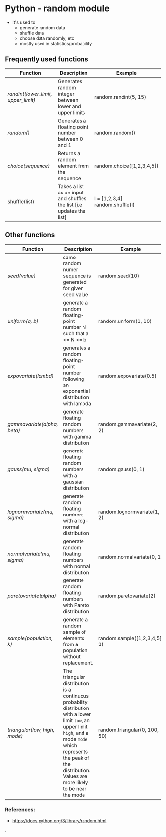 # Python - random module

* It's used to
  * generate random data
  * shuffle data
  * choose data randomly, etc
  * mostly used in statistics/probability

## Frequently used functions

| Function                              | Description                                                           | Example                              |
| ------------------------------------- | --------------------------------------------------------------------- | ------------------------------------ |
| *randint(lower_limit, upper_limit)* | Generates random integer between lower and upper limits               | random.randint(5, 15)                |
| *random()*                          | Generates a floating point number between 0 and 1                     | random.random()                      |
| *choice(sequence)*                  | Returns a random element from the sequence                            | random.choice([1,2,3,4,5])           |
| shuffle(list)                         | Takes a list as an input and shuffles the list [i.e updates the list] | l = [1,2,3,4]<br />random.shuffle(l) |

## Other functions

| Function                        | Description                                                                                                                                                                                                                                         | Example                       |
| ------------------------------- | --------------------------------------------------------------------------------------------------------------------------------------------------------------------------------------------------------------------------------------------------- | ----------------------------- |
| *seed(value)*                 | same random numer sequence is generated for given seed value                                                                                                                                                                                        | random.seed(10)               |
| *uniform(a, b)*               | generate a random floating-point number N such that a <= N <= b                                                                                                                                                                                     | random.uniform(1, 10)         |
| *expovariate(lambd)*          | generates a random floating-point number following<br /> an exponential distribution with lambda                                                                                                                                                    | random.expovariate(0.5)       |
| *gammavariate(alpha, beta)*   | generate floating random numbers with gamma distribution                                                                                                                                                                                            | random.gammavariate(2, 2)     |
| *gauss(mu, sigma)*            | generate floating random numbers with a gaussian distribution                                                                                                                                                                                       | random.gauss(0, 1)            |
| *lognormvariate(mu, sigma)*   | generate random floating numbers with a log-normal distribution                                                                                                                                                                                     | random.lognormvariate(1, 2)   |
| *normalvariate(mu, sigma)*    | generate random floating numbers with normal distribution                                                                                                                                                                                           | random.normalvariate(0, 1)    |
| *paretovariate(alpha)*        | generate random floating numbers with Pareto distribution                                                                                                                                                                                           | random.paretovariate(2)       |
| *sample(population, k)*       | generate a random sample of elements from a population<br /> without replacement.                                                                                                                                                                   | random.sample([1,2,3,4,5], 3) |
| *triangular(low, high, mode)* | The triangular distribution is a continuous probability distribution<br /> with a lower limit `low`, an upper limit `high`, and a mode `mode` which represents the peak of the distribution.<br /> Values are more likely to be near the mode | random.triangular(0, 100, 50) |

### References:

* https://docs.python.org/3/library/random.html


.
